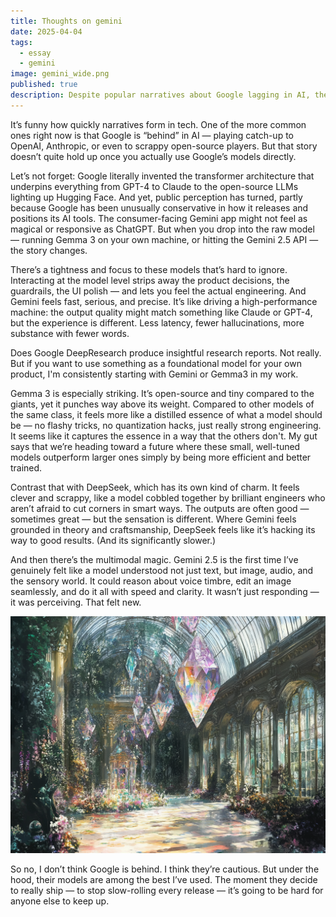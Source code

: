 ```yaml
---
title: Thoughts on gemini
date: 2025-04-04
tags:
  - essay
  - gemini
image: gemini_wide.png
published: true
description: Despite popular narratives about Google lagging in AI, their Gemini models reveal engineering excellence that's hard to ignore when you strip away the conservative product decisions and UI polish. From the lightweight yet powerful Gemma 3 to the multimodal capabilities of Gemini 2.5, Google's models demonstrate a level of speed, precision, and fundamental understanding that suggests they're not playing catch-up—they're just being cautious.
---
```

It’s funny how quickly narratives form in tech. One of the more common ones right now is that Google is “behind” in AI — playing catch-up to OpenAI, Anthropic, or even to scrappy open-source players. But that story doesn’t quite hold up once you actually use Google’s models directly.

Let’s not forget: Google literally invented the transformer architecture that underpins everything from GPT-4 to Claude to the open-source LLMs lighting up Hugging Face. And yet, public perception has turned, partly because Google has been unusually conservative in how it releases and positions its AI tools. The consumer-facing Gemini app might not feel as magical or responsive as ChatGPT. But when you drop into the raw model — running Gemma 3 on your own machine, or hitting the Gemini 2.5 API — the story changes.

There’s a tightness and focus to these models that’s hard to ignore. Interacting at the model level strips away the product decisions, the guardrails, the UI polish — and lets you feel the actual engineering. And Gemini feels fast, serious, and precise. It’s like driving a high-performance machine: the output quality might match something like Claude or GPT-4, but the experience is different. Less latency, fewer hallucinations, more substance with fewer words.

Does Google DeepResearch produce insightful research reports.  Not really.  But if you want to use something as a foundational model for your own product, I'm consistently starting with Gemini or Gemma3 in my work.

Gemma 3 is especially striking. It’s open-source and tiny compared to the giants, yet it punches way above its weight. Compared to other models of the same class, it feels more like a distilled essence of what a model should be — no flashy tricks, no quantization hacks, just really strong engineering. It seems like it captures the essence in a way that the others don't.  My gut says that we’re heading toward a future where these small, well-tuned models outperform larger ones simply by being more efficient and better trained.

Contrast that with DeepSeek, which has its own kind of charm. It feels clever and scrappy, like a model cobbled together by brilliant engineers who aren’t afraid to cut corners in smart ways. The outputs are often good — sometimes great — but the sensation is different. Where Gemini feels grounded in theory and craftsmanship, DeepSeek feels like it’s hacking its way to good results.  (And its significantly slower.)

And then there’s the multimodal magic. Gemini 2.5 is the first time I’ve genuinely felt like a model understood not just text, but image, audio, and the sensory world. It could reason about voice timbre, edit an image seamlessly, and do it all with speed and clarity. It wasn’t just responding — it was perceiving. That felt new.

![](../assets/gems_in_crytpal_palace.png)

So no, I don’t think Google is behind. I think they’re cautious. But under the hood, their models are among the best I’ve used. The moment they decide to really ship — to stop slow-rolling every release — it’s going to be hard for anyone else to keep up.